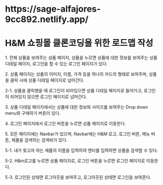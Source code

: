 <h1>https://sage-alfajores-9cc892.netlify.app/</h1>
<h1>H&M 쇼핑몰 클론코딩을 위한 로드맵 작성</h1>
<p>1. 전체 상품을 보여주는 상품 페이지, 상품을 누르면 상품에 대한 정보를 보여주는 상품 디테일 페이지, 로그인을 할 수 있는 로그인 페이지가 있다.</p>
<p>2. 상품 페이지는 상품의 이미지, 이름, 가격 등을 하나의 카드의 형태로 보여주며, 상품을 클릭 시에 상품 디테일 페이지로 넘어간다. </p>
<p>2-1. 상품을 클릭했을 때 로그인이 되어있으면 상품 디테일 페이지로 들어가고, 로그인이 되어있지 않으면 로그인 페이지로 넘어간다.</p>
<p>3. 상품 디테일 페이지에서는 상품에 대한 정보와 사이즈를 보여주는 Drop down menu와 구매하기 버튼이 있다.</p>
<p>4. 로그인 페이지에서 로그인 버튼을 누르면 상품 페이지로 이동한다.</p>
<p>5. 모든 페이지에는 Navbar가 있으며, Navbar에는 H&M 로고, 로그인 버튼, 메뉴 버튼, 제품을 검색하는 검색바가 있다.</p>
<p>5-1. 내가 찾고자 하는 제품의 이름을 입력하여 엔터를 입력하면 상품을 검색할 수 있다.</p>
<p>5-2. H&m로고를 누르면 상품 페이지로, 로그인 버튼을 누르면 로그인 페이지로 이동한다.</p>
<p>5-3. 로그인된 상태면 로그아웃을 보여주고, 로그아웃된 상태면 로그인을 보여준다.</p>
